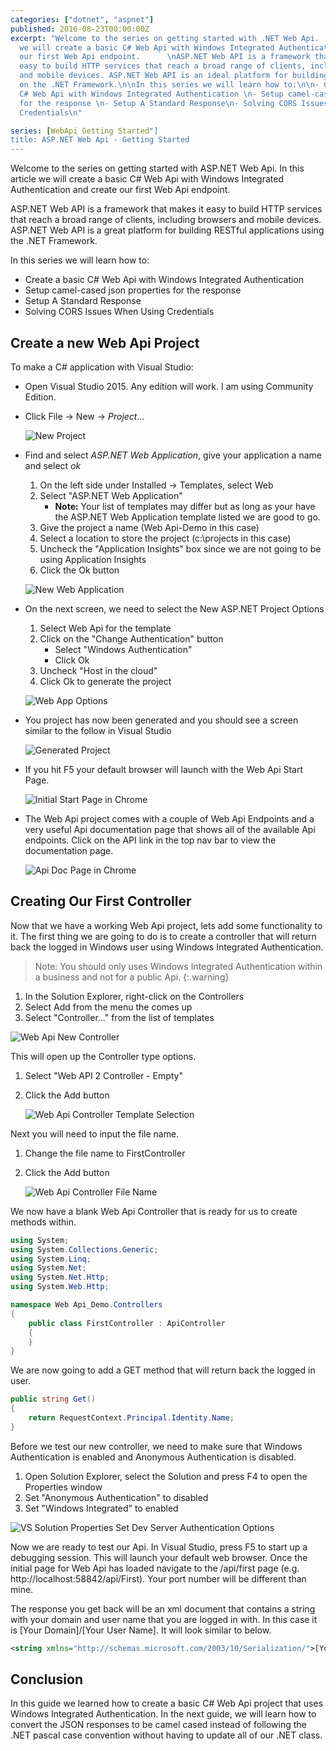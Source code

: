 ```yaml
---
categories: ["dotnet", "aspnet"]
published: 2016-08-23T00:00:00Z
excerpt: "Welcome to the series on getting started with .NET Web Api.  In this article
  we will create a basic C# Web Api with Windows Integrated Authentication and create
  our first Web Api endpoint.      \nASP.NET Web API is a framework that makes it
  easy to build HTTP services that reach a broad range of clients, including browsers
  and mobile devices. ASP.NET Web API is an ideal platform for building RESTful applications
  on the .NET Framework.\n\nIn this series we will learn how to:\n\n- Create a basic
  C# Web Api with Windows Integrated Authentication \n- Setup camel-cased json properties
  for the response \n- Setup A Standard Response\n- Solving CORS Issues When Using
  Credentials\n"

series: [WebApi Getting Started"]
title: ASP.NET Web Api - Getting Started
---
```


Welcome to the series on getting started with ASP.NET Web Api.  In this article we will create a basic C# Web Api with Windows Integrated Authentication and create our first Web Api endpoint.

ASP.NET Web API is a framework that makes it easy to build HTTP services that reach a broad range of clients, including browsers and mobile devices. ASP.NET Web API is a great platform for building RESTful applications using the .NET Framework.

In this series we will learn how to:

* Create a basic C# Web Api with Windows Integrated Authentication
* Setup camel-cased json properties for the response
* Setup A Standard Response
* Solving CORS Issues When Using Credentials

## Create a new Web Api Project

To make a C# application with Visual Studio:

* Open Visual Studio 2015.  Any edition will work.  I am using Community Edition.
* Click File -> New -> *Project...*

    ![New Project](/images/web-api-getting-started/vs-start-project.png)

* Find and select *ASP.NET Web Application*, give your application a name and select *ok*

    1. On the left side under Installed -> Templates, select Web
    1. Select "ASP.NET Web Application"
        * **Note:** Your list of templates may differ but as long as your have the ASP.NET Web Application template listed we are good to go.
    1. Give the project a name (Web Api-Demo in this case)
    1. Select a location to store the project (c:\projects in this case)
    1. Uncheck the "Application Insights" box since we are not going to be using Application Insights
    1. Click the Ok button

    ![New Web Application](/images/web-api-getting-started/vs-new-web-app.png)

* On the next screen, we need to select the New ASP.NET Project Options

    1. Select Web Api for the template
    1. Click on the "Change Authentication" button
        * Select "Windows Authentication"
        * Click Ok
    1. Uncheck "Host in the cloud"
    1. Click Ok to generate the project

    ![Web App Options](/images/web-api-getting-started/vs-new-web-app-options.png)

* You project has now been generated and you should see a screen similar to the follow in Visual Studio

    ![Generated Project](/images/web-api-getting-started/vs-new-web-app-finished.png)

* If you hit F5 your default browser will launch with the Web Api Start Page.

    ![Initial Start Page in Chrome](/images/web-api-getting-started/chrome-initial-start-page.png)

* The Web Api project comes with a couple of Web Api Endpoints and a very useful Api documentation page that shows all of the available Api endpoints.    Click on the API link in the top nav bar to view the documentation page.

    ![Api Doc Page in Chrome](/images/web-api-getting-started/chrome-api-doc-page.png)

## Creating Our First Controller

Now that we have a working Web Api project, lets add some functionality to it.  The first thing we are going to do is to create a controller that will return back the logged in Windows user using Windows Integrated Authentication.

>Note: You should only uses Windows Integrated Authentication within a business and not for a public Api.
{:.warning}

1. In the Solution Explorer, right-click on the Controllers
1. Select Add from the menu the comes up
1. Select "Controller..." from the list of templates

![Web Api New Controller](/images/web-api-getting-started/webapi-new-controller.png)

This will open up the Controller type options.

1. Select "Web API 2 Controller - Empty"
1. Click the Add button

    ![Web Api Controller Template Selection](/images/web-api-getting-started/webapi-new-controller-template.png)

Next you will need to input the file name.

1. Change the file name to FirstController
1. Click the Add button

    ![Web Api Controller File Name](/images/web-api-getting-started/webapi-new-controller-filename.png)

We now have a blank Web Api Controller that is ready for us to create methods within.

```c#
using System;
using System.Collections.Generic;
using System.Linq;
using System.Net;
using System.Net.Http;
using System.Web.Http;

namespace Web Api_Demo.Controllers
{
    public class FirstController : ApiController
    {
    }
}
```

We are now going to add a GET method that will return back the logged in user.

```c#
public string Get()
{
    return RequestContext.Principal.Identity.Name;
}
```

Before we test our new controller, we need to make sure that Windows Authentication is enabled and Anonymous Authentication is disabled.

1. Open Solution Explorer, select the Solution and press F4 to open the Properties window
1. Set "Anonymous Authentication" to disabled
1. Set "Windows Integrated" to enabled

![VS Solution Properties Set Dev Server Authentication Options]({{"iisexpress-windows-auth.png)

Now we are ready to test our Api.  In Visual Studio, press F5 to start up a debugging session.  This will launch your default web browser.  Once the initial page for Web Api has loaded navigate to the /api/first page  (e.g. http://localhost:58842/api/First).  Your port number will be different than mine.

The response you get back will be an xml document that contains a string with your domain and user name that you are logged in with.  In this case it is [Your Domain]/[Your User Name].  It will look similar to below.

```xml
<string xmlns="http://schemas.microsoft.com/2003/10/Serialization/">[Your Domain]/[Your User Name]</string>
```

## Conclusion

In this guide we learned how to create a basic C# Web Api project that uses Windows Integrated Authentication.  In the next guide, we will learn how to convert the JSON responses to be camel cased instead of following the .NET pascal case convention without having to update all of our .NET class.

